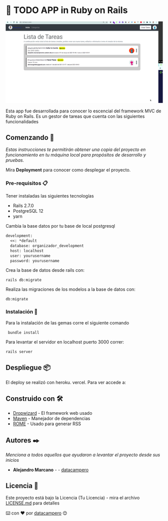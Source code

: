 
# 📝 TODO APP in Ruby on Rails

![Alt Text](Lista_Tareas.gif)


Esta app fue desarrollada para conocer lo escencial del framework MVC de Ruby on Rails. Es un gestor de tareas que cuenta con las siguientes funcionalidades


## Comenzando 🚀
_Estas instrucciones te permitirán obtener una copia del proyecto en funcionamiento en tu máquina local para propósitos de desarrollo y pruebas._

Mira **Deployment** para conocer como desplegar el proyecto.

### Pre-requisitos 📋

Tener instaladas las siguientes tecnologías
* Rails 2.7.0
* PostgreSQL 12
* yarn

Cambia la base datos por tu base de local postgresql
```
development:
  <<: *default
  database: organizador_development
  host: localhost
  user: yourusername
  password: yourusername
```
Crea la base de datos desde rails con:
```
rails db:migrate

```
Realiza las migraciones de los modelos a la base de datos con:
```
db:migrate

```

### Instalación 🔧
Para la instalación de las gemas corre el siguiente comando

```
 bundle install   
```

Para levantar el servidor en localhost puerto 3000 correr:
```
rails server
```

## Despliegue 📦

El deploy se realizó con heroku. vercel. Para ver accede a: 

## Construido con 🛠️

* [Dropwizard](http://www.dropwizard.io/1.0.2/docs/) - El framework web usado
* [Maven](https://maven.apache.org/) - Manejador de dependencias
* [ROME](https://rometools.github.io/rome/) - Usado para generar RSS

## Autores ✒️

_Menciona a todos aquellos que ayudaron a levantar el proyecto desde sus inicios_

* **Alejandro Marcano** - - [datacampero](https://github.com/datacampero)


## Licencia 📄

Este proyecto está bajo la Licencia (Tu Licencia) - mira el archivo [LICENSE.md](LICENSE.md) para detalles

⌨️ con ❤️ por [datacampero](https://github.com/datacampero) 😊
